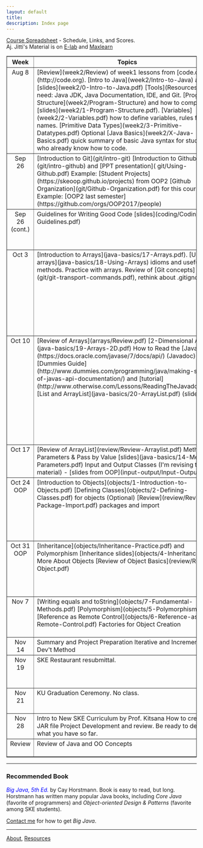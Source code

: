```yaml
---
layout: default
title:
description: Index page
---
```


[Course Spreadsheet](https://goo.gl/y4xqaS) - Schedule, Links, and Scores.    
Aj. Jitti's Material is on [E-lab](https://elab.cpe.ku.ac.th) and [Maxlearn](https://course.ku.ac.th)


<table border="1">
<tr valign="top">
  <th> Week  </th> 
  <th width="46%"> Topics </th>
  <th width="46%"> Assignment </th>
</tr>
<!-- -->
<tr valign="top">
<td align="center"> Aug 8 </td>
<td markdown="span">
[Review](week2/Review) of week1 lessons from [code.org](http://code.org).   
[Intro to Java](week2/Intro-to-Java) and [slides](week2/0-Intro-to-Java.pdf)   
[Tools](Resources) you need: Java JDK, Java Documentation, IDE, and Git.  
[Program Structure](week2/Program-Structure) and how to compile; [slides](week2/1-Program-Structure.pdf).  
[Variables](week2/2-Variables.pdf) how to define variables, rules for names.  
[Primitive Data Types](week2/3-Primitive-Datatypes.pdf)  
Optional [Java Basics](week2/X-Java-Basics.pdf) quick summary of basic Java syntax for students who already know how to code.  
</td>
<td markdown="span">
**Lab**  
1. [Intro to Java](week2/Lab1-Intro.pdf) with Greeter program. **New:** added optional problems using dialog boxes.  
2. [elab](https://elab.cpe.ku.ac.th) - must be done by next week.
</td>
<!-- Sep 26: git, coding -->
</tr>
<tr valign="top">
<td align="center"> Sep 26 </td>
<td markdown="span">
[Introduction to Git](git/intro-git)   
[Introduction to Github](git/intro-github) and [PPT presentation](
git/Using-Github.pdf)    
Example: [Student Projects](https://skeoop.github.io/projects) from OOP2    
[Github Organization](git/Github-Organization.pdf) for this course. Example: [OOP2 last semester](https://github.com/orgs/OOP2017/people)    
</td>
<td markdown="span">
**Lab:** [Git Assignment](git/lab-git) there will be a quiz on this next week.    
**SKE Restaurant:** You must create a Github repository named **ske-restaurant** and commit your code there.  Use that name **exactly**.   
**Homework:**  Learn to use the command line on your computer. Know how to: a) change directory, b) list files, c) list all files including hidden files, d) rename or move files, e) run a program.
</td>
</tr>
<!-- clean code -->
<tr valign="top">
<td align="center"> Sep 26<br/>(cont.) </td>
<td markdown="span">
Guidelines for Writing Good Code [slides](coding/Coding-Guidelines.pdf) 
</td>
<td markdown="span">
**Lab:** [Code Improvement Lab](coding/lab-code-improvement)
This assignment uses Github. **Due:** Sunday, 1 Oct, 20:00 on Github.    
Problem 3 (fixcode): [https://classroom.github.com/a/A0HAJsTW](https://classroom.github.com/a/A0HAJsTW)    
Study:  [Java Coding Standard](coding/Java-Coding-Standard.pdf)
</td>
</tr>
<!-- arrays -->
<tr valign="top">
<td align="center"> Oct 3 </td>
<td markdown="span">
[Introduction to Arrays](java-basics/17-Arrays.pdf).   
[Using arrays](java-basics/18-Using-Arrays) idioms and useful methods.   
Practice with arrays.   
Review of [Git concepts](git/git-transport-commands.pdf), rethink about .gitignore.    
</td>
<td markdown="span">
**Lab:**  [Arrays Lab](arrays/lab-arrays) using Github.   [JUnit Test Cases](https://github.com/OOP2018/arraylab-test).    
Lab URL: [https://classroom.github.com/a/fRBMqAfi](https://classroom.github.com/a/fRBMqAfi) to create your repository.    
**Read**: *Big Java*, Ch. 7 *Arrays*. Only 40 pages, easy to read.    
**Homework 2**:  [SKE Restaurant with Arrays](assignments/homework2) Revise SKE Restaurant to use **arrays** for menu items, prices, and customer's order.  Commit the code to Github (repo name **ske-restaurant**) by Sunday, 8 Oct 24:00.     
No credit if Github repo name is not **ske-restaurant**.     
See the **Checklist** at end of [Homework2](assignments/homework2).
</td>
</tr>
<!-- 2d-arrays and more -->
<tr valign="top">
<td align="center"> Oct 10 </td>
<td markdown="span">
[Review of Arrays](arrays/Review.pdf)        
[2-Dimensional Arrays](java-basics/19-Arrays-2D.pdf)   
How to Read the [Java API](https://docs.oracle.com/javase/7/docs/api/) (Javadoc) - [Dummies Guide](http://www.dummies.com/programming/java/making-sense-of-javas-api-documentation/) and [tutorial](http://www.otherwise.com/Lessons/ReadingTheJavadoc.html)    
[List and ArrayList](java-basics/20-ArrayList.pdf) (slides)
</td>
<td markdown="span">
**Quiz**    
**Lab:** [ArrayList Lab](arrays/lab-arraylist) using Github.    
Lab URL: [https://classroom.github.com/a/-cZ1ppg-](https://classroom.github.com/a/-cZ1ppg-) to create your repository.    
**Read**: *Big Java*, Ch. 7 *Arrays*  covers 2D arrays and ArrayList.    
**Suggested**: [Java Tutorial on ArrayList](https://docs.oracle.com/javase/tutorial/collections/implementations/list.html) and very brief [Beginners Book](https://beginnersbook.com/2013/12/java-arraylist/).    
**Homework**:     
1. Resubmit **fixcode** by Wednesday, 11 Oct, 22:00. Last chance.   
2. Resubmit **arraylab** by Friday, 22:00.    
3. ArrayList lab (above). Due: Sunday, 15 Oct. 8:00 (AM).    
4. [SKE Restaurant using Arrays](assignments/homework2) - must *really* use array. Details: see [assignment](assignments/homework2) and testing critieria in Google spreadsheet.       
**Grading Criteria**:    
See the [Course Spreadsheet](https://goo.gl/y4xqaS) "Grading Criteria" sheet on Google Docs.
</td>
</tr>
<!-- Week 11 -->
<tr valign="top">
<td align="center"> Oct 17 </td>
<td markdown="span">
[Review of ArrayList](review/Review-Arraylist.pdf)   
Method Parameters & Pass by Value [slides](java-basics/14-Method-Parameters.pdf)    
Input and Output Classes (I'm revising this material) - [slides from OOP](input-output/Input-Output.pdf)    
</td>
<td markdown="span">
**Quiz** - coding problem using arrays   
Lab: some input/output practice    
Review and correction of SKE Restaurant    
**Read**: *Big Java*, Ch. 11.1-11.2 (Input/Output), 11.4    
**Homework 3**: [SKE Restaurant with Menu File and Restaurant Manager](assignments/homework3).
</td>
</tr>
<!-- Week 12: OOP 1 -->
<tr valign="top">
<td align="center"> Oct 24 <br/> OOP </td>
<td markdown="span">
[Introduction to Objects](objects/1-Introduction-to-Objects.pdf)    
[Defining Classes](objects/2-Defining-Classes.pdf) for objects    
(Optional) [Review](review/Review-Package-Import.pdf) packages and import    
</td>
<td markdown="span">
**Quiz** reading from a file, using Arrays and ArrayList    
Lab: [Objects Lab](objects/lab-objects)    
Lab URL: [https://classroom.github.com/a/ubpc4JQ8](https://classroom.github.com/a/ubpc4JQ8)    
**Read**: *Big Java*, Ch. 2 (Objects) and Ch. 3 (Implementing Classes)    
**Suggested**: Java Tutorial on [Classes and Objects](https://docs.oracle.com/javase/tutorial/java/javaOO/index.html)    
**Project Proposal**:  [Instructions and Template](https://goo.gl/hegYGY) and [Sign-up Form](https://goo.gl/BUhK9k).
</td>
</tr>
<!-- Week 13: OOP 2 -->
<tr valign="top">
<td align="center"> Oct 31 <br/>OOP </td>
<td markdown="span">
[Inheritance](objects/Inheritance-Practice.pdf) and Polymorphism   
[Inheritance slides](objects/4-Inheritance.pdf)    
More About Objects    
[Review of Object Basics](review/Review-Object.pdf)   
</td>
<td markdown="span">
**Quiz**:  computer-based quiz using Github classroom    
**Lab**: [Inheritance](objects/lab-inheritance.pdf) - extend Person and BankAccount from last week.    
**Read**: *Big Java*, Ch. 9 (Inheritance and Polymorphism).   
**Suggested**: Java Tutorial on [Polymorphism](https://docs.oracle.com/javase/tutorial/java/IandI/polymorphism.html)     
**Note:** Polymorphism is key to O-O programming. Inheritance enables polymorphism and code reuse.  Try to understand them thoroughly.
</td>
</tr>
<!-- OOP 3 -->
<tr valign="top">
<td align="center"> Nov 7 </td>
<td markdown="span">
[Writing equals and toString](objects/7-Fundamental-Methods.pdf)    
[Polymorphism](objects/5-Polymorphism.pdf)    
[Reference as Remote Control](objects/6-Reference-as-Remote-Control.pdf)    
Factories for Object Creation  
</td>
<td markdown="span">
**Lab**: [Polymorphism, equals](objects/lab-polymorphism)   
**Assignment Cancelled**: [HW4: SKE Restaurant with objects](assignments/homework4) (Optional if you already finished HW2&HW3)    
**Coding Practice**: [Fraction class](assignments/Fraction.pdf) recommended for practice writing classes.     
I have an **app** for this.
</td>
</tr>
<!-- Project Prep -->
<tr valign="top">
<td align="center"> Nov 14 </td>
<td markdown="span">
Summary and Project Preparation    
Iterative and Incremental Dev't Method
</td>
<td markdown="span">
**Quiz** anything studied so far, including **equals**    
Study technology you need for project    
Ask for help
</td>
</tr>
<!-- Project Prep -->
<tr valign="top">
<td align="center"> Nov 19 </td>
<td markdown="span">
SKE Restaurant resubmittal.
</td>
<td markdown="span">
Last day to resubmit for partial credit.    
Repository must be **ske-restaurant**, with correct project structure
and correct class/package naming.  Some projects have wrong repo name,
wrong file layout (so src/ dir), or ridiculous class names.
</td>
</tr>
<!-- Commencement -->
<tr valign="top">
<td align="center"> Nov 21 </td>
<td markdown="span">
KU Graduation Ceremony. No class.
</td>
<td markdown="span">
Work on your project.  Write prototype code. Have something running as soon as you can.    
Ask TAs and instructor for help!    
**Practice Problem**: [Fraction class](assignments/Fraction.pdf)    
</td>
</tr>
<!-- Project -->
<tr valign="top">
<td align="center"> Nov 28 </td>
<td markdown="span">
Intro to New SKE Curriculum by Prof. Kitsana    
How to create a JAR file    
Project Development and review.   
Be ready to demo what you have so far.   
</td>
<td markdown="span">
You must have code in Github and something
to demonstrate.
Ask TAs and instructor for help!
</td>
</tr>
<!-- Review -->
<tr valign="top">
<td align="center">Review</td>
<td markdown="span">
Review of Java and OO Concepts
</td>
<td markdown="span">
[Java Tutorial on Udemy](https://www.udemy.com/java-tutorial/) nice online course starts easy, covers a lot.
</td>
</tr>

</table>


---
### Recommended Book

<font color="blue"><i>Big Java, 5th Ed.</i></font> by Cay Horstmann.  Book is easy to read, but long.  Horstmann has written many popular Java books, including *Core Java* (favorite of programmers) and *Object-oriented Design & Patterns* (favorite among SKE students).

[Contact me](Contact) for how to get *Big Java*.

---
[About](About), [Resources](Resources)
